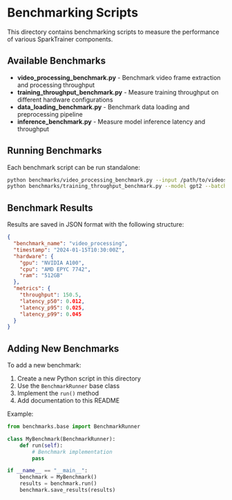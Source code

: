 # Benchmarking Scripts

This directory contains benchmarking scripts to measure the performance of various SparkTrainer components.

## Available Benchmarks

- **video_processing_benchmark.py** - Benchmark video frame extraction and processing throughput
- **training_throughput_benchmark.py** - Measure training throughput on different hardware configurations
- **data_loading_benchmark.py** - Benchmark data loading and preprocessing pipeline
- **inference_benchmark.py** - Measure model inference latency and throughput

## Running Benchmarks

Each benchmark script can be run standalone:

```bash
python benchmarks/video_processing_benchmark.py --input /path/to/videos --output results.json
python benchmarks/training_throughput_benchmark.py --model gpt2 --batch-sizes 1,2,4,8
```

## Benchmark Results

Results are saved in JSON format with the following structure:

```json
{
  "benchmark_name": "video_processing",
  "timestamp": "2024-01-15T10:30:00Z",
  "hardware": {
    "gpu": "NVIDIA A100",
    "cpu": "AMD EPYC 7742",
    "ram": "512GB"
  },
  "metrics": {
    "throughput": 150.5,
    "latency_p50": 0.012,
    "latency_p95": 0.025,
    "latency_p99": 0.045
  }
}
```

## Adding New Benchmarks

To add a new benchmark:

1. Create a new Python script in this directory
2. Use the `BenchmarkRunner` base class
3. Implement the `run()` method
4. Add documentation to this README

Example:

```python
from benchmarks.base import BenchmarkRunner

class MyBenchmark(BenchmarkRunner):
    def run(self):
        # Benchmark implementation
        pass

if __name__ == "__main__":
    benchmark = MyBenchmark()
    results = benchmark.run()
    benchmark.save_results(results)
```

